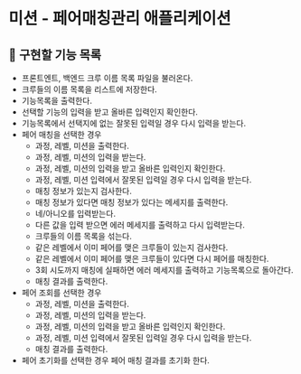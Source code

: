 # 미션 - 페어매칭관리 애플리케이션

## 🚀 구현할 기능 목록

- 프론트엔트, 백엔드 크루 이름 목록 파일을 불러온다.
- 크루들의 이름 목록을 리스트에 저장한다.
- 기능목록을 출력한다.
- 선택할 기능의 입력을 받고 올바른 입력인지 확인한다.
- 기능목록에서 선택지에 없는 잘못된 입력일 경우 다시 입력을 받는다.
- 페어 매칭을 선택한 경우 
  * 과정, 레벨, 미션을 출력한다.
  * 과정, 레벨, 미션의 입력을 받는다.
  * 과정, 레벨, 미션의 입력을 받고 올바른 입력인지 확인한다.
  * 과정, 레벨, 미션 입력에서 잘못된 입력일 경우 다시 입력을 받는다.
  * 매칭 정보가 있는지 검사한다.
  * 매칭 정보가 있다면 매칭 정보가 있다는 메세지를 출력한다.
  * 네/아니오를 입력받는다. 
  * 다른 값을 입력 받으면 에러 메세지를 출력하고 다시 입력받는다.
  * 크루들의 이름 목록을 섞는다.
  * 같은 레벨에서 이미 페어를 맺은 크루들이 있는지 검사한다.
  * 같은 레벨에서 이미 페어를 맺은 크루들이 있다면 다시 페어를 매칭한다.
  * 3회 시도까지 매칭에 실패하면 에러 메세지를 출력하고 기능목록으로 돌아간다.
  * 매칭 결과를 출력한다.
- 페어 조회를 선택한 경우 
  * 과정, 레벨, 미션을 출력한다.
  * 과정, 레벨, 미션의 입력을 받는다.
  * 과정, 레벨, 미션의 입력을 받고 올바른 입력인지 확인한다.
  * 과정, 레벨, 미션 입력에서 잘못된 입력일 경우 다시 입력을 받는다.
  * 매칭 결과를 출력한다.
- 페어 초기화를 선택한 경우 페어 매칭 결과를 초기화 한다.
